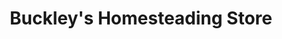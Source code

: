 ---
title: "Buckley's Homesteading Store"
url: /colorado-springs/buckleys-homesteading-store/
shop: agrarian
---
